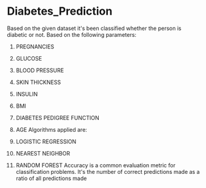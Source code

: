 # Diabetes_Prediction
Based on the given dataset it's been classified whether the person is diabetic or not. Based on the following parameters:

1. PREGNANCIES

2. GLUCOSE

3. BLOOD PRESSURE

4. SKIN THICKNESS

5. INSULIN

6. BMI

7. DIABETES PEDIGREE FUNCTION

8. AGE
Algorithms applied are:

1. LOGISTIC REGRESSION

2. NEAREST NEIGHBOR

3. RANDOM FOREST
Accuracy is a common evaluation metric for classification problems. It's the number of correct predictions made as a ratio of all predictions made
